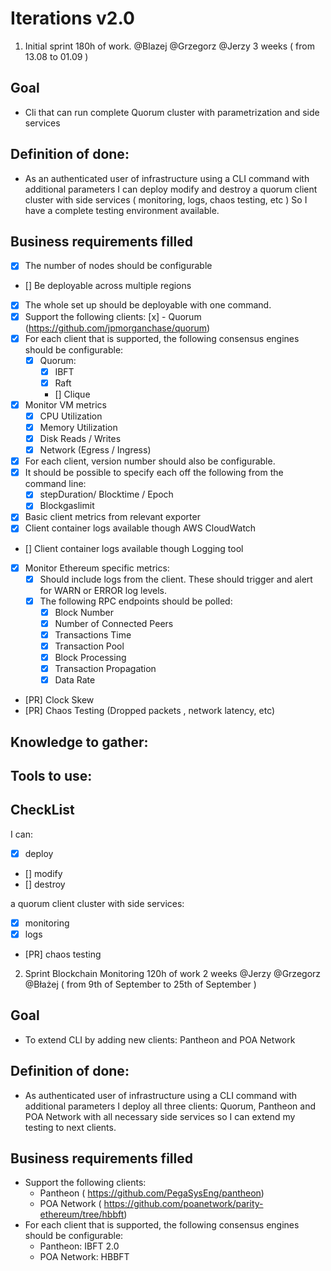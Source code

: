 # Iterations v2.0

1. Initial sprint 180h of work. @Blazej @Grzegorz @Jerzy ​3 weeks ( from 13.08 to 01.09 )

## Goal

 - Cli that can run complete Quorum cluster with parametrization and side services

## Definition of done:

- As an authenticated user of infrastructure
using a CLI command with additional parameters
I can deploy modify and destroy a quorum client cluster with side services ( monitoring, logs, chaos testing, etc )
So I have a complete testing environment available.

## Business requirements filled

- [x] The number of nodes should be configurable
- [] Be deployable across multiple regions
- [x] The whole set up should be deployable with one command.
- [x] Support the following clients:
   [x] - Quorum (https://github.com/jpmorganchase/quorum)
- [x] For each client that is supported, the following consensus engines should be configurable:
    - [x] Quorum: 
        - [x] IBFT
        - [x] Raft
        - [] Clique
- [x] Monitor VM metrics
    - [x] CPU Utilization
    - [x] Memory Utilization
    - [x] Disk Reads / Writes
    - [x] Network (Egress / Ingress)

- [x] For each client, version number should also be configurable.
- [x] It should be possible to specify each off the following from the
command line:
    - [x] stepDuration/ Blocktime / Epoch
    - [x] Blockgaslimit
- [x] Basic client metrics from relevant exporter
- [x] Client container logs available though AWS CloudWatch
- [] Client container logs available though Logging tool
- [x] Monitor Ethereum specific metrics:
    - [x] Should include logs from the client. These should trigger and alert for WARN or ERROR log levels.
    - [x] The following RPC endpoints should be polled: 
        - [x] Block Number
        - [x] Number of Connected Peers 
        - [x] Transactions Time
        - [x] Transaction Pool
        - [x] Block Processing
        - [x] Transaction Propagation 
        - [x] Data Rate
- [PR] Clock Skew
- [PR] Chaos Testing (Dropped packets , network latency, etc)


## Knowledge to gather:


## Tools to use: 

## CheckList
I can:
- [x] deploy
- [] modify
- [] destroy

a quorum client cluster 
with side services: 
- [x] monitoring
- [x] logs
- [PR] chaos testing

2. Sprint ​Blockchain Monitoring​ 120h of work 2 weeks @Jerzy @Grzegorz @Błażej ​( from 9th of September to 25th of September )

## Goal 

- To extend CLI by adding new clients: Pantheon and POA Network

## Definition of done:
- As authenticated user of infrastructure
using a CLI command with additional parameters
I deploy all three clients: Quorum, Pantheon and POA Network with all necessary side services
so I can extend my testing to next clients.

## Business requirements filled

- Support the following clients:
    - Pantheon (​ https://github.com/PegaSysEng/pantheon​ ) 
    -  POA Network
(​ https://github.com/poanetwork/parity-ethereum/tree/hbbft​ )
-  For each client that is supported, the following consensus engines should be configurable:
    - Pantheon: IBFT 2.0 
    -  POA Network: HBBFT
